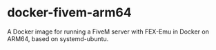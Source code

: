 # docker-fivem-arm64
A Docker image for running a FiveM server with FEX-Emu in Docker on ARM64, based on systemd-ubuntu.
